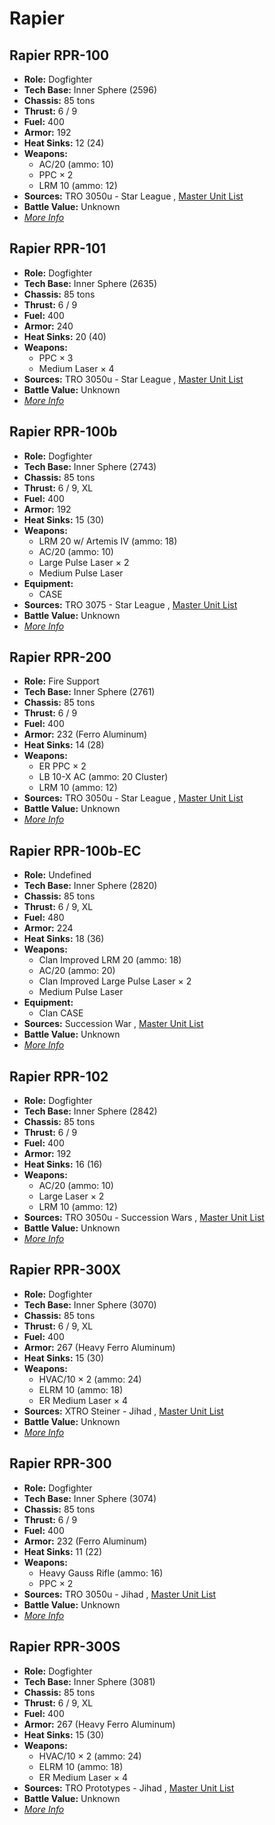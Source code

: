 # Rapier 

## Rapier RPR-100 

- **Role:** Dogfighter 
- **Tech Base:** Inner Sphere (2596) 
- **Chassis:** 85 tons 
- **Thrust:** 6 / 9 
- **Fuel:** 400 
- **Armor:** 192 
- **Heat Sinks:** 12 (24) 
- **Weapons:** 
  - AC/20 (ammo: 10) 
  - PPC × 2 
  - LRM 10 (ammo: 12) 
- **Sources:** TRO 3050u - Star League , [Master Unit List](http://masterunitlist.info/Unit/Details/2642) 
- **Battle Value:** Unknown 
- [*More Info*](rapier/rapier_rpr-100.md) 

## Rapier RPR-101 

- **Role:** Dogfighter 
- **Tech Base:** Inner Sphere (2635) 
- **Chassis:** 85 tons 
- **Thrust:** 6 / 9 
- **Fuel:** 400 
- **Armor:** 240 
- **Heat Sinks:** 20 (40) 
- **Weapons:** 
  - PPC × 3 
  - Medium Laser × 4 
- **Sources:** TRO 3050u - Star League , [Master Unit List](http://masterunitlist.info/Unit/Details/2643) 
- **Battle Value:** Unknown 
- [*More Info*](rapier/rapier_rpr-101.md) 

## Rapier RPR-100b 

- **Role:** Dogfighter 
- **Tech Base:** Inner Sphere (2743) 
- **Chassis:** 85 tons 
- **Thrust:** 6 / 9, XL 
- **Fuel:** 400 
- **Armor:** 192 
- **Heat Sinks:** 15 (30) 
- **Weapons:** 
  - LRM 20 w/ Artemis IV (ammo: 18) 
  - AC/20 (ammo: 10) 
  - Large Pulse Laser × 2 
  - Medium Pulse Laser 
- **Equipment:** 
  - CASE 
- **Sources:** TRO 3075 - Star League , [Master Unit List](http://masterunitlist.info/Unit/Details/4894) 
- **Battle Value:** Unknown 
- [*More Info*](rapier/rapier_rpr-100b.md) 

## Rapier RPR-200 

- **Role:** Fire Support 
- **Tech Base:** Inner Sphere (2761) 
- **Chassis:** 85 tons 
- **Thrust:** 6 / 9 
- **Fuel:** 400 
- **Armor:** 232 (Ferro Aluminum) 
- **Heat Sinks:** 14 (28) 
- **Weapons:** 
  - ER PPC × 2 
  - LB 10-X AC (ammo: 20 Cluster) 
  - LRM 10 (ammo: 12) 
- **Sources:** TRO 3050u - Star League , [Master Unit List](http://masterunitlist.info/Unit/Details/2645) 
- **Battle Value:** Unknown 
- [*More Info*](rapier/rapier_rpr-200.md) 

## Rapier RPR-100b-EC 

- **Role:** Undefined 
- **Tech Base:** Inner Sphere (2820) 
- **Chassis:** 85 tons 
- **Thrust:** 6 / 9, XL 
- **Fuel:** 480 
- **Armor:** 224 
- **Heat Sinks:** 18 (36) 
- **Weapons:** 
  - Clan Improved LRM 20 (ammo: 18) 
  - AC/20 (ammo: 20) 
  - Clan Improved Large Pulse Laser × 2 
  - Medium Pulse Laser 
- **Equipment:** 
  - Clan CASE 
- **Sources:** Succession War , [Master Unit List](http://masterunitlist.info/Unit/Details/7690) 
- **Battle Value:** Unknown 
- [*More Info*](rapier/rapier_rpr-100b-ec.md) 

## Rapier RPR-102 

- **Role:** Dogfighter 
- **Tech Base:** Inner Sphere (2842) 
- **Chassis:** 85 tons 
- **Thrust:** 6 / 9 
- **Fuel:** 400 
- **Armor:** 192 
- **Heat Sinks:** 16 (16) 
- **Weapons:** 
  - AC/20 (ammo: 10) 
  - Large Laser × 2 
  - LRM 10 (ammo: 12) 
- **Sources:** TRO 3050u - Succession Wars , [Master Unit List](http://masterunitlist.info/Unit/Details/2644) 
- **Battle Value:** Unknown 
- [*More Info*](rapier/rapier_rpr-102.md) 

## Rapier RPR-300X 

- **Role:** Dogfighter 
- **Tech Base:** Inner Sphere (3070) 
- **Chassis:** 85 tons 
- **Thrust:** 6 / 9, XL 
- **Fuel:** 400 
- **Armor:** 267 (Heavy Ferro Aluminum) 
- **Heat Sinks:** 15 (30) 
- **Weapons:** 
  - HVAC/10 × 2 (ammo: 24) 
  - ELRM 10 (ammo: 18) 
  - ER Medium Laser × 4 
- **Sources:** XTRO Steiner - Jihad , [Master Unit List](http://masterunitlist.info/Unit/Details/4896) 
- **Battle Value:** Unknown 
- [*More Info*](rapier/rapier_rpr-300x.md) 

## Rapier RPR-300 

- **Role:** Dogfighter 
- **Tech Base:** Inner Sphere (3074) 
- **Chassis:** 85 tons 
- **Thrust:** 6 / 9 
- **Fuel:** 400 
- **Armor:** 232 (Ferro Aluminum) 
- **Heat Sinks:** 11 (22) 
- **Weapons:** 
  - Heavy Gauss Rifle (ammo: 16) 
  - PPC × 2 
- **Sources:** TRO 3050u - Jihad , [Master Unit List](http://masterunitlist.info/Unit/Details/2646) 
- **Battle Value:** Unknown 
- [*More Info*](rapier/rapier_rpr-300.md) 

## Rapier RPR-300S 

- **Role:** Dogfighter 
- **Tech Base:** Inner Sphere (3081) 
- **Chassis:** 85 tons 
- **Thrust:** 6 / 9, XL 
- **Fuel:** 400 
- **Armor:** 267 (Heavy Ferro Aluminum) 
- **Heat Sinks:** 15 (30) 
- **Weapons:** 
  - HVAC/10 × 2 (ammo: 24) 
  - ELRM 10 (ammo: 18) 
  - ER Medium Laser × 4 
- **Sources:** TRO Prototypes - Jihad , [Master Unit List](http://masterunitlist.info/Unit/Details/4895) 
- **Battle Value:** Unknown 
- [*More Info*](rapier/rapier_rpr-300s.md) 

